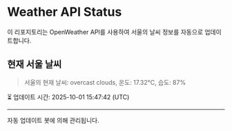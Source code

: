 
# Weather API Status

이 리포지토리는 OpenWeather API를 사용하여 서울의 날씨 정보를 자동으로 업데이트합니다.

## 현재 서울 날씨
> 서울의 현재 날씨: overcast clouds, 온도: 17.32°C, 습도: 87%

⏳ 업데이트 시간: 2025-10-01 15:47:42 (UTC)

---
자동 업데이트 봇에 의해 관리됩니다.
